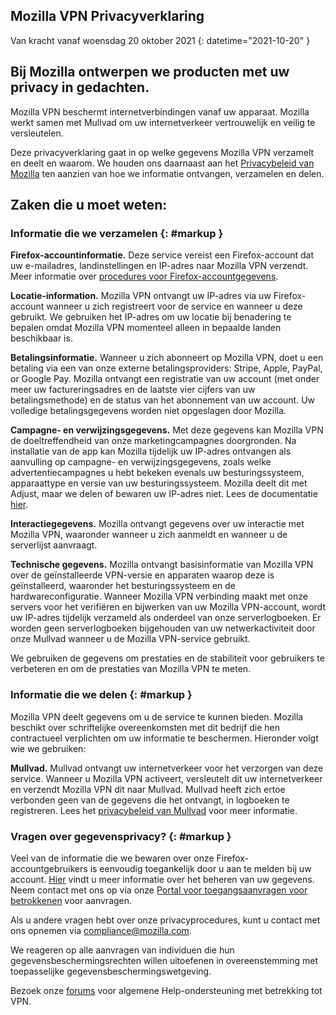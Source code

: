## <span class="privacy-header-firefox">Mozilla VPN</span> <span class="privacy-header-policy">Privacyverklaring</span>

Van kracht vanaf woensdag 20 oktober 2021
{: datetime="2021-10-20" }

## Bij Mozilla ontwerpen we producten met uw privacy in gedachten.

Mozilla VPN beschermt internetverbindingen vanaf uw apparaat. Mozilla werkt samen met Mullvad om uw internetverkeer vertrouwelijk en veilig te versleutelen.

Deze privacyverklaring gaat in op welke gegevens Mozilla VPN verzamelt en deelt en waarom. We houden ons daarnaast aan het [Privacybeleid van Mozilla](https://www.mozilla.org/privacy/) ten aanzien van hoe we informatie ontvangen, verzamelen en delen.

## Zaken die u moet weten:

### Informatie die we verzamelen {: #markup }

__Firefox-accountinformatie.__ Deze service vereist een Firefox-account dat uw e-mailadres, landinstellingen en IP-adres naar Mozilla VPN verzendt. Meer informatie over [procedures voor Firefox-accountgegevens](https://www.mozilla.org/privacy/mozilla-accounts).

__Locatie-information.__ Mozilla VPN ontvangt uw IP-adres via uw Firefox-account wanneer u zich registreert voor de service en wanneer u deze gebruikt. We gebruiken het IP-adres om uw locatie bij benadering te bepalen omdat Mozilla VPN momenteel alleen in bepaalde landen beschikbaar is.

__Betalingsinformatie.__ Wanneer u zich abonneert op Mozilla VPN, doet u een betaling via een van onze externe betalingsproviders: Stripe, Apple, PayPal, or Google Pay. Mozilla ontvangt een registratie van uw account (met onder meer uw factureringsadres en de laatste vier cijfers van uw betalingsmethode) en de status van het abonnement van uw account. Uw volledige betalingsgegevens worden niet opgeslagen door Mozilla. 

__Campagne- en verwijzingsgegevens.__ Met deze gegevens kan Mozilla VPN de doeltreffendheid van onze marketingcampagnes doorgronden. Na installatie van de app kan Mozilla tijdelijk uw IP-adres ontvangen als aanvulling op campagne- en verwijzingsgegevens, zoals welke advertentiecampagnes u hebt bekeken evenals uw besturingssysteem, apparaattype en versie van uw besturingssysteem. Mozilla deelt dit met Adjust, maar we delen of bewaren uw IP-adres niet. Lees de documentatie [hier](https://github.com/mozilla-mobile/mozilla-vpn-client/blob/main/src/shared/adjust/adjust.md).

__Interactiegegevens.__ Mozilla ontvangt gegevens over uw interactie met Mozilla VPN, waaronder wanneer u zich aanmeldt en wanneer u de serverlijst aanvraagt.

__Technische gegevens.__ Mozilla ontvangt basisinformatie van Mozilla VPN over de geïnstalleerde VPN-versie en apparaten waarop deze is geïnstalleerd, waaronder het besturingssysteem en de hardwareconfiguratie. Wanneer Mozilla VPN verbinding maakt met onze servers voor het verifiëren en bijwerken van uw Mozilla VPN-account, wordt uw IP-adres tijdelijk verzameld als onderdeel van onze serverlogboeken. Er worden geen serverlogboeken bijgehouden van uw netwerkactiviteit door onze Mullvad wanneer u de Mozilla VPN-service gebruikt.

We gebruiken de gegevens om prestaties en de stabiliteit voor gebruikers te verbeteren en om de prestaties van Mozilla VPN te meten.

### Informatie die we delen {: #markup }

Mozilla VPN deelt gegevens om u de service te kunnen bieden. Mozilla beschikt over schriftelijke overeenkomsten met dit bedrijf die hen contractueel verplichten om uw informatie te beschermen. Hieronder volgt wie we gebruiken:

__Mullvad.__ Mullvad ontvangt uw internetverkeer voor het verzorgen van deze service. Wanneer u Mozilla VPN activeert, versleutelt dit uw internetverkeer en verzendt Mozilla VPN dit naar Mullvad. Mullvad heeft zich ertoe verbonden geen van de gegevens die het ontvangt, in logboeken te registreren. Lees het [privacybeleid van Mullvad](https://mullvad.net/help/no-logging-data-policy/) voor meer informatie.

### Vragen over gegevensprivacy? {: #markup }

Veel van de informatie die we bewaren over onze Firefox-accountgebruikers is eenvoudig toegankelijk door u aan te melden bij uw account. [Hier](https://support.mozilla.org/products/privacy-and-security/user-control) vindt u meer informatie over het beheren van uw gegevens. Neem contact met ons op via onze [Portal voor toegangsaanvragen voor betrokkenen](https://privacyportal.onetrust.com/webform/1350748f-7139-405c-8188-22740b3b5587/4ba08202-2ede-4934-a89e-f0b0870f95f0) voor aanvragen.

Als u andere vragen hebt over onze privacyprocedures, kunt u contact met ons opnemen via compliance@mozilla.com.

We reageren op alle aanvragen van individuen die hun gegevensbeschermingsrechten willen uitoefenen in overeenstemming met toepasselijke gegevensbeschermingswetgeving.

Bezoek onze [forums](https://support.mozilla.org/) voor algemene Help-ondersteuning met betrekking tot VPN.
